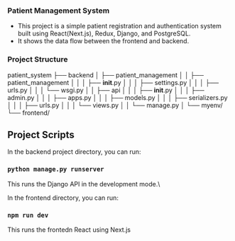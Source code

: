 ### Patient Management System

- This project is a simple patient registration and authentication system built using React(Next.js), Redux, Django, and PostgreSQL.
- It shows the data flow between the frontend and backend.

### Project Structure

patient_system
├── backend
│   ├── patient_management
│   │   ├── patient_management
│   │   │   ├── __init__.py
│   │   │   ├── settings.py
│   │   │   ├── urls.py
│   │   │   └── wsgi.py
│   │   ├── api
│   │   │   ├── __init__.py
│   │   │   ├── admin.py
│   │   │   ├── apps.py
│   │   │   ├── models.py
│   │   │   ├── serializers.py
│   │   │   ├── urls.py
│   │   │   └── views.py
│   │   └── manage.py
│   └── myenv/
└── frontend/
## Project Scripts

In the backend project directory, you can run:
### `python manage.py runserver`
This runs the Django API in the development mode.\

In the frontend directory, you can run:
### `npm run dev`
This runs the frontedn React using Next.js

